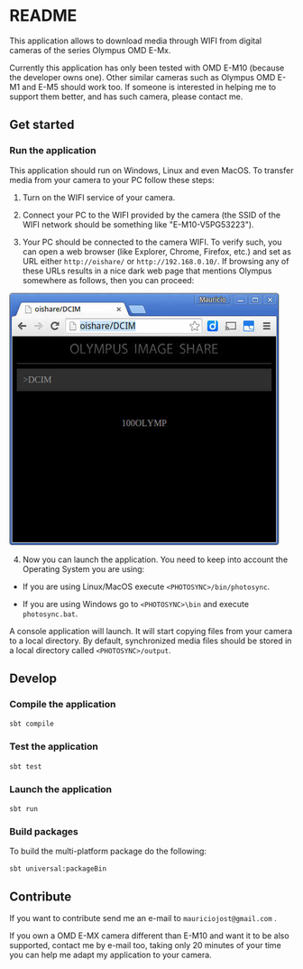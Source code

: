 # README

This application allows to download media through WIFI from digital cameras of the series Olympus OMD E-Mx.

Currently this application has only been tested with OMD E-M10 (because the developer owns one). Other similar cameras
such as Olympus OMD E-M1 and E-M5 should work too. If someone is interested in helping me to support them better,
and has such camera, please contact me.

## Get started

### Run the application

This application should run on Windows, Linux and even MacOS.
To transfer media from your camera to your PC follow these steps:

1. Turn on the WIFI service of your camera.

2. Connect your PC to the WIFI provided by the camera (the SSID of the WIFI network should be something like
"E-M10-V5PG53223").

3. Your PC should be connected to the camera WIFI. To verify such, you can open a web browser (like Explorer,
Chrome, Firefox, etc.) and set as URL either `http://oishare/` or `http://192.168.0.10/`. If browsing any of these URLs
results in a nice dark web page that mentions Olympus somewhere as follows, then you can proceed:

![PC correctly connected to the camera](doc/images/oishare-wifi-connected-ok.jpg)

4. Now you can launch the application. You need to keep into account the Operating System you are using:

 - If you are using Linux/MacOS execute `<PHOTOSYNC>/bin/photosync`.

 - If you are using Windows go to `<PHOTOSYNC>\bin` and execute `photosync.bat`.

A console application will launch. It will start copying files from your camera to a local directory. By default,
synchronized media files should be stored in a local directory called `<PHOTOSYNC>/output`.

## Develop

### Compile the application

```
sbt compile
```

### Test the application

```
sbt test
```

### Launch the application

```
sbt run
```

### Build packages

To build the multi-platform package do the following:

```
sbt universal:packageBin
```

## Contribute

If you want to contribute send me an e-mail to `mauriciojost@gmail.com` .

If you own a OMD E-MX camera different than E-M10 and want it to be also supported, contact me
by e-mail too, taking only 20 minutes of your time you can help me adapt my application to your camera.
